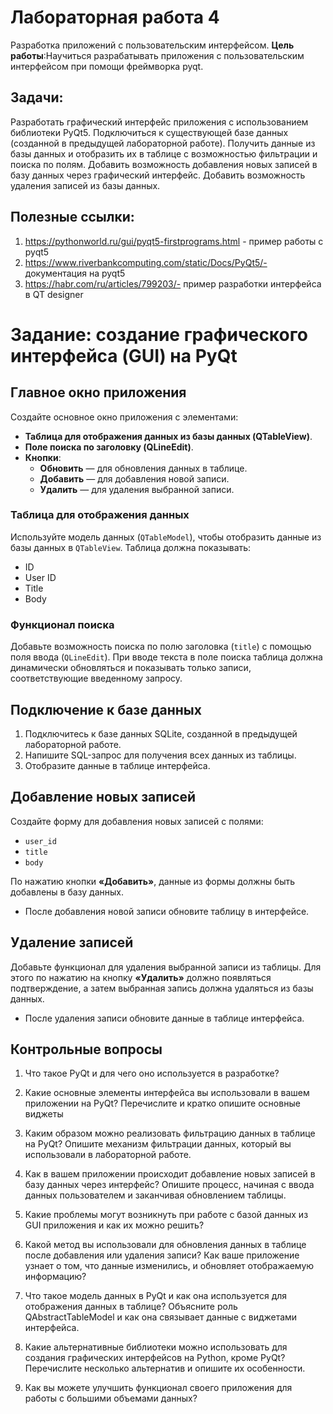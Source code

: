 # Лабораторная работа 4
Разработка приложений с пользовательским интерфейсом.
**Цель работы**:Научиться разрабатывать приложения с пользовательским интерфейсом при помощи фреймворка pyqt.

## Задачи:

Разработать графический интерфейс приложения с использованием библиотеки PyQt5.
Подключиться к существующей базе данных (созданной в предыдущей лабораторной работе).
Получить данные из базы данных и отобразить их в таблице с возможностью фильтрации и поиска по полям.
Добавить возможность добавления новых записей в базу данных через графический интерфейс.
Добавить возможность удаления записей из базы данных.

## Полезные ссылки:

1) https://pythonworld.ru/gui/pyqt5-firstprograms.html - пример работы с pyqt5
2) https://www.riverbankcomputing.com/static/Docs/PyQt5/- документация на pyqt5
3) https://habr.com/ru/articles/799203/- пример разработки интерфейса в QT designer

# Задание: создание графического интерфейса (GUI) на PyQt

## Главное окно приложения

Создайте основное окно приложения с элементами:

- **Таблица для отображения данных из базы данных (QTableView)**.
- **Поле поиска по заголовку (QLineEdit)**.
- **Кнопки**:
  - **Обновить** — для обновления данных в таблице.
  - **Добавить** — для добавления новой записи.
  - **Удалить** — для удаления выбранной записи.

### Таблица для отображения данных

Используйте модель данных (`QTableModel`), чтобы отобразить данные из базы данных в `QTableView`. Таблица должна показывать:

- ID
- User ID
- Title
- Body

### Функционал поиска

Добавьте возможность поиска по полю заголовка (`title`) с помощью поля ввода (`QLineEdit`). При вводе текста в поле поиска таблица должна динамически обновляться и показывать только записи, соответствующие введенному запросу.

## Подключение к базе данных

1. Подключитесь к базе данных SQLite, созданной в предыдущей лабораторной работе.
2. Напишите SQL-запрос для получения всех данных из таблицы.
3. Отобразите данные в таблице интерфейса.

## Добавление новых записей

Создайте форму для добавления новых записей с полями:

- `user_id`
- `title`
- `body`

По нажатию кнопки **«Добавить»**, данные из формы должны быть добавлены в базу данных.

- После добавления новой записи обновите таблицу в интерфейсе.

## Удаление записей

Добавьте функционал для удаления выбранной записи из таблицы. Для этого по нажатию на кнопку **«Удалить»** должно появляться подтверждение, а затем выбранная запись должна удаляться из базы данных.

- После удаления записи обновите данные в таблице интерфейса.



## Контрольные вопросы
1. Что такое PyQt и для чего оно используется в разработке?

2. Какие основные элементы интерфейса вы использовали в вашем приложении на PyQt?
Перечислите и кратко опишите основные виджеты

3. Каким образом можно реализовать фильтрацию данных в таблице на PyQt?
Опишите механизм фильтрации данных, который вы использовали в лабораторной работе.

4. Как в вашем приложении происходит добавление новых записей в базу данных через интерфейс?
Опишите процесс, начиная с ввода данных пользователем и заканчивая обновлением таблицы.

5. Какие проблемы могут возникнуть при работе с базой данных из GUI приложения и как их можно решить?

6. Какой метод вы использовали для обновления данных в таблице после добавления или удаления записи?
Как ваше приложение узнает о том, что данные изменились, и обновляет отображаемую информацию?

7. Что такое модель данных в PyQt и как она используется для отображения данных в таблице?
Объясните роль QAbstractTableModel и как она связывает данные с виджетами интерфейса.

8. Какие альтернативные библиотеки можно использовать для создания графических интерфейсов на Python, кроме PyQt?
Перечислите несколько альтернатив и опишите их особенности.

9. Как вы можете улучшить функционал своего приложения для работы с большими объемами данных?
